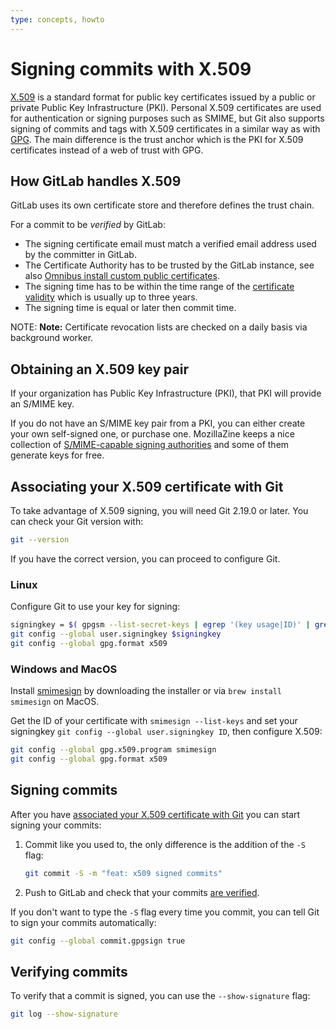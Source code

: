 ```yaml
---
type: concepts, howto
---
```


# Signing commits with X.509

[X.509](https://en.wikipedia.org/wiki/X.509) is a standard format for public key
certificates issued by a public or private Public Key Infrastructure (PKI).
Personal X.509 certificates are used for authentication or signing purposes
such as SMIME, but Git also supports signing of commits and tags
with X.509 certificates in a similar way as with [GPG](../gpg_signed_commits/index.md).
The main difference is the trust anchor which is the PKI for X.509 certificates
instead of a web of trust with GPG.

## How GitLab handles X.509

GitLab uses its own certificate store and therefore defines the trust chain.

For a commit to be *verified* by GitLab:

- The signing certificate email must match a verified email address used by the committer in GitLab.
- The Certificate Authority has to be trusted by the GitLab instance, see also
  [Omnibus install custom public certificates](https://docs.gitlab.com/omnibus/settings/ssl.html#install-custom-public-certificates).
- The signing time has to be within the time range of the [certificate validity](https://www.rfc-editor.org/rfc/rfc5280.html#section-4.1.2.5)
  which is usually up to three years.
- The signing time is equal or later then commit time.

NOTE: **Note:** Certificate revocation lists are checked on a daily basis via background worker.

## Obtaining an X.509 key pair

If your organization has Public Key Infrastructure (PKI), that PKI will provide
an S/MIME key.

If you do not have an S/MIME key pair from a PKI, you can either create your
own self-signed one, or purchase one. MozillaZine keeps a nice collection
of [S/MIME-capable signing authorities](http://kb.mozillazine.org/Getting_an_SMIME_certificate)
and some of them generate keys for free.

## Associating your X.509 certificate with Git

To take advantage of X.509 signing, you will need Git 2.19.0 or later. You can
check your Git version with:

```sh
git --version
```

If you have the correct version, you can proceed to configure Git.

### Linux

Configure Git to use your key for signing:

```sh
signingkey = $( gpgsm --list-secret-keys | egrep '(key usage|ID)' | grep -B 1 digitalSignature | awk '/ID/ {print $2}' )
git config --global user.signingkey $signingkey
git config --global gpg.format x509
```

### Windows and MacOS

Install [smimesign](https://github.com/github/smimesign) by downloading the
installer or via `brew install smimesign` on MacOS.

Get the ID of your certificate with `smimesign --list-keys` and set your
signingkey `git config --global user.signingkey ID`, then configure X.509:

```sh
git config --global gpg.x509.program smimesign
git config --global gpg.format x509
```

## Signing commits

After you have [associated your X.509 certificate with Git](#associating-your-x509-certificate-with-git) you
can start signing your commits:

1. Commit like you used to, the only difference is the addition of the `-S` flag:

   ```sh
   git commit -S -m "feat: x509 signed commits"
   ```

1. Push to GitLab and check that your commits [are verified](#verifying-commits).

If you don't want to type the `-S` flag every time you commit, you can tell Git
to sign your commits automatically:

```sh
git config --global commit.gpgsign true
```

## Verifying commits

To verify that a commit is signed, you can use the `--show-signature` flag:

```sh
git log --show-signature
```
